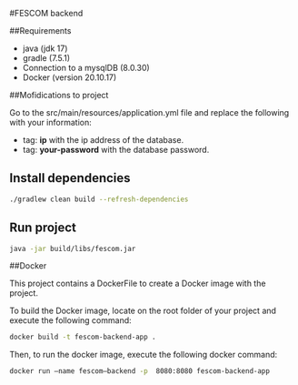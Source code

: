 #FESCOM backend

##Requirements
- java (jdk 17)
- gradle (7.5.1)
- Connection to a mysqlDB (8.0.30)
- Docker (version 20.10.17)

##Mofidications to project

Go to the src/main/resources/application.yml file and replace the following with your information:
- tag: <b>ip</b> with the ip address of the database.
- tag: <b>your-password</b> with the database password.

## Install dependencies

```bash
./gradlew clean build --refresh-dependencies
```

## Run project
```bash
java -jar build/libs/fescom.jar
```

##Docker

This project contains a DockerFile to create a Docker image with the project.

To build the Docker image, locate on the root folder of your project and execute the following command:

```bash
docker build -t fescom-backend-app .
```

Then, to run the docker image, execute the following docker command:

```bash
docker run —name fescom—backend -p  8080:8080 fescom-backend-app
```